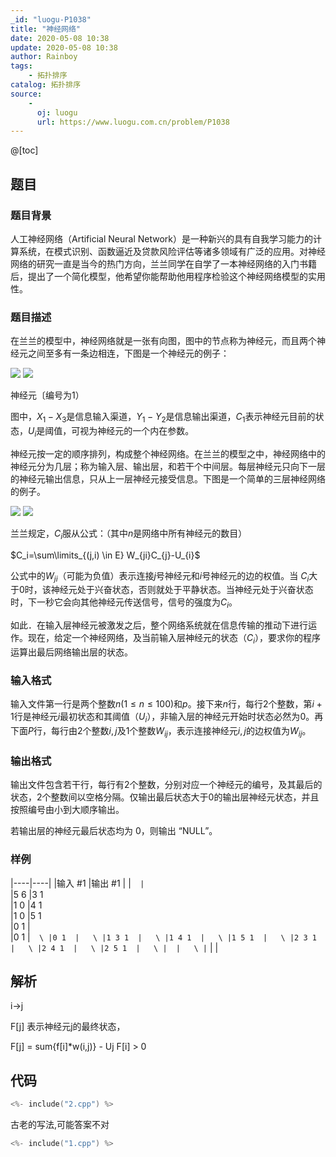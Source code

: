 ```yaml
---
_id: "luogu-P1038"
title: "神经网络"
date: 2020-05-08 10:38
update: 2020-05-08 10:38
author: Rainboy
tags:
    - 拓扑排序
catalog: 拓扑排序
source: 
    - 
      oj: luogu
      url: https://www.luogu.com.cn/problem/P1038
---
```


@[toc]

## 题目

### 题目背景 
人工神经网络（Artificial Neural Network）是一种新兴的具有自我学习能力的计算系统，在模式识别、函数逼近及贷款风险评估等诸多领域有广泛的应用。对神经网络的研究一直是当今的热门方向，兰兰同学在自学了一本神经网络的入门书籍后，提出了一个简化模型，他希望你能帮助他用程序检验这个神经网络模型的实用性。





### 题目描述

在兰兰的模型中，神经网络就是一张有向图，图中的节点称为神经元，而且两个神经元之间至多有一条边相连，下图是一个神经元的例子：

 ![](https://cdn.luogu.com.cn/upload/pic/13.png) ![](https://cdn.luogu.com.cn/upload/pic/58251.png)

神经元〔编号为$1$）


图中，$X_1-X_3$是信息输入渠道，$Y_1-Y_2$是信息输出渠道，$C_1$表示神经元目前的状态，$U_i$是阈值，可视为神经元的一个内在参数。


神经元按一定的顺序排列，构成整个神经网络。在兰兰的模型之中，神经网络中的神经元分为几层；称为输入层、输出层，和若干个中间层。每层神经元只向下一层的神经元输出信息，只从上一层神经元接受信息。下图是一个简单的三层神经网络的例子。

 ![](https://cdn.luogu.com.cn/upload/pic/14.png)  ![](https://cdn.luogu.com.cn/upload/pic/58252.png)

兰兰规定，$C_i$服从公式：（其中$n$是网络中所有神经元的数目）


$C_i=\sum\limits_{(j,i) \in E} W_{ji}C_{j}-U_{i}$

公式中的$W_{ji}$（可能为负值）表示连接$j$号神经元和$i$号神经元的边的权值。当 $C_i$大于$0$时，该神经元处于兴奋状态，否则就处于平静状态。当神经元处于兴奋状态时，下一秒它会向其他神经元传送信号，信号的强度为$C_i$。


如此．在输入层神经元被激发之后，整个网络系统就在信息传输的推动下进行运作。现在，给定一个神经网络，及当前输入层神经元的状态（$C_i$），要求你的程序运算出最后网络输出层的状态。





### 输入格式
输入文件第一行是两个整数$n(1 \le n \le 100)$和$p$。接下来$n$行，每行$2$个整数，第$i+1$行是神经元$i$最初状态和其阈值（$U_i$），非输入层的神经元开始时状态必然为$0$。再下面$P$行，每行由$2$个整数$i,j$及$1$个整数$W_{ij}$，表示连接神经元$i,j$的边权值为$W_{ij}$。




### 输出格式

输出文件包含若干行，每行有$2$个整数，分别对应一个神经元的编号，及其最后的状态，$2$个整数间以空格分隔。仅输出最后状态大于$0$的输出层神经元状态，并且按照编号由小到大顺序输出。

若输出层的神经元最后状态均为 $0$，则输出 “NULL”。




### 样例

|----|----|
|输入 #1  |输出 #1  |
|```  |```  \
|5 6  |3 1  \
|1 0  |4 1  \
|1 0  |5 1  \
|0 1  |  \
|0 1  |```  \
|0 1  |   \
|1 3 1  |   \
|1 4 1  |   \
|1 5 1  |   \
|2 3 1  |   \
|2 4 1  |   \
|2 5 1  |   \
|  |   \
|```  |   |




## 解析

i->j

F[j] 表示神经元j的最终状态，

F[j] = sum{f[i]*w(i,j)} - Uj  F[i] > 0


## 代码

```c
<%- include("2.cpp") %>
```

古老的写法,可能答案不对
```c
<%- include("1.cpp") %>
```
